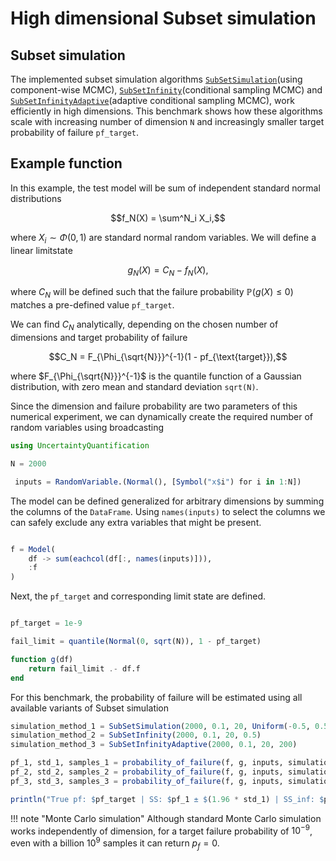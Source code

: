# High dimensional Subset simulation

## Subset simulation

The implemented subset simulation algorithms [`SubSetSimulation`](@ref)(using component-wise MCMC), [`SubSetInfinity`](@ref)(conditional sampling MCMC) and [`SubSetInfinityAdaptive`](@ref)(adaptive conditional sampling MCMC), work efficiently in high dimensions. This benchmark shows how these algorithms scale with increasing number of dimension `N` and increasingly smaller target probability of failure `pf_target`.

## Example function

In this example, the test model will be sum of independent standard normal distributions

```math
f_N(X) = \sum^N_i X_i,
```

where $X_i \sim \Phi(0, 1)$ are standard normal random variables. We will define a linear limitstate

```math
g_N(X) = C_N - f_N(X),
```

where $C_N$ will be defined such that the failure probability $\mathbb{P}(g(X) \leq 0)$ matches a pre-defined value `pf_target`.

We can find $C_N$ analytically, depending on the chosen number of dimensions and target probability of failure

```math
C_N = F_{\Phi_{\sqrt{N}}}^{-1}(1 - pf_{\text{target}}),
```

where $F_{\Phi_{\sqrt{N}}}^{-1}$ is the quantile function of a Gaussian distribution, with zero mean and standard deviation `sqrt(N)`.

Since the dimension and failure probability are two parameters of this numerical experiment, we can dynamically create the required number of random variables using broadcasting

```julia
using UncertaintyQuantification

N = 2000

 inputs = RandomVariable.(Normal(), [Symbol("x$i") for i in 1:N])

```

The model can be defined generalized for arbitrary dimensions by summing the columns of the `DataFrame`. Using `names(inputs)` to select the columns we can safely exclude any extra variables that might be present.

```julia

f = Model(
    df -> sum(eachcol(df[:, names(inputs)])),
    :f
)
```

Next, the `pf_target` and corresponding limit state are defined.

```julia

pf_target = 1e-9

fail_limit = quantile(Normal(0, sqrt(N)), 1 - pf_target)

function g(df)
    return fail_limit .- df.f
end
```

For this benchmark, the probability of failure will be estimated using all available variants of Subset simulation

```julia
simulation_method_1 = SubSetSimulation(2000, 0.1, 20, Uniform(-0.5, 0.5))
simulation_method_2 = SubSetInfinity(2000, 0.1, 20, 0.5)
simulation_method_3 = SubSetInfinityAdaptive(2000, 0.1, 20, 200)

pf_1, std_1, samples_1 = probability_of_failure(f, g, inputs, simulation_method_1)
pf_2, std_2, samples_2 = probability_of_failure(f, g, inputs, simulation_method_2)
pf_3, std_3, samples_3 = probability_of_failure(f, g, inputs, simulation_method_3)

println("True pf: $pf_target | SS: $pf_1 ± $(1.96 * std_1) | SS_inf: $pf_2 ± $(1.96 * std_2) | SS_inf_a: $pf_3 ± $(1.96 * std_3)")
```

!!! note "Monte Carlo simulation"
    Although standard Monte Carlo simulation works independently of dimension, for a target failure probability of $10^{-9}$, even with a billion $10^9$ samples it can return $p_f=0$.
